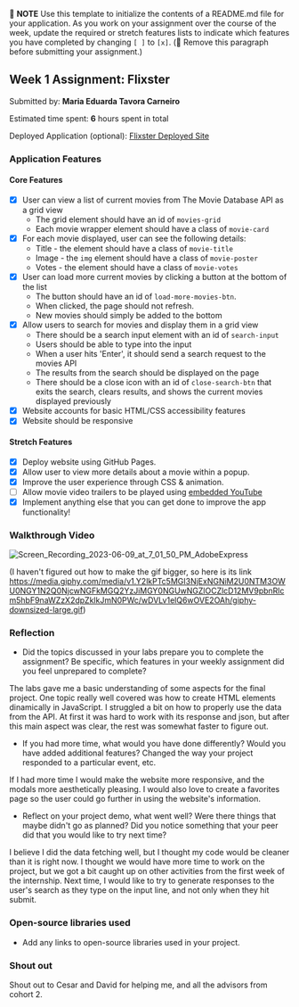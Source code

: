  📝 **NOTE** Use this template to initialize the contents of a README.md file for your application. As you work on your assignment over the course of the week, update the required or stretch features lists to indicate which features you have completed by changing `[ ]` to `[x]`. (🚫 Remove this paragraph before submitting your assignment.)

## Week 1 Assignment: Flixster

Submitted by: **Maria Eduarda Tavora Carneiro**

Estimated time spent: **6** hours spent in total

Deployed Application (optional): [Flixster Deployed Site](https://mariaeduardatc.github.io/site-week1-project1-flixster-starter/)

### Application Features

#### Core Features

- [x] User can view a list of current movies from The Movie Database API as a grid view
  - The grid element should have an id of `movies-grid`
  - Each movie wrapper element should have a class of `movie-card`
- [x] For each movie displayed, user can see the following details:
  - Title - the element should have a class of `movie-title`
  - Image - the `img` element should have a class of `movie-poster`
  - Votes - the element should have a class of `movie-votes`
- [x] User can load more current movies by clicking a button at the bottom of the list
  - The button should have an id of `load-more-movies-btn`.
  - When clicked, the page should not refresh.
  - New movies should simply be added to the bottom
- [x] Allow users to search for movies and display them in a grid view
  - There should be a search input element with an id of `search-input`
  - Users should be able to type into the input
  - When a user hits 'Enter', it should send a search request to the movies API
  - The results from the search should be displayed on the page
  - There should be a close icon with an id of `close-search-btn` that exits the search, clears results, and shows the current movies displayed previously
- [x] Website accounts for basic HTML/CSS accessibility features
- [x] Website should be responsive

#### Stretch Features

- [x] Deploy website using GitHub Pages.
- [x] Allow user to view more details about a movie within a popup.
- [x] Improve the user experience through CSS & animation.
- [ ] Allow movie video trailers to be played using [embedded YouTube](https://support.google.com/youtube/answer/171780?hl=en)
- [x] Implement anything else that you can get done to improve the app functionality!

### Walkthrough Video

![Screen_Recording_2023-06-09_at_7_01_50_PM_AdobeExpress](https://github.com/mariaeduardatc/site-week1-project1-flixster-starter/assets/81043486/ad5e9c3a-34f1-45e0-a25a-a832b93abd5a)

(I haven't figured out how to make the gif bigger, so here is its link https://media.giphy.com/media/v1.Y2lkPTc5MGI3NjExNGNiM2U0NTM3OWU0NGY1N2Q0NjcwNGFkMGQ2YzJiMGY0NGUwNGZlOCZlcD12MV9pbnRlcm5hbF9naWZzX2dpZklkJmN0PWc/wDVLv1elQ6wOVE2OAh/giphy-downsized-large.gif)

### Reflection

- Did the topics discussed in your labs prepare you to complete the assignment? Be specific, which features in your weekly assignment did you feel unprepared to complete?

The labs gave me a basic understanding of some aspects for the final project. One topic really well covered was how to create HTML elements dinamically in JavaScript. I struggled a bit on how to properly use the data from the API. At first it was hard to work with its response and json, but after this main aspect was clear, the rest was somewhat faster to figure out. 

- If you had more time, what would you have done differently? Would you have added additional features? Changed the way your project responded to a particular event, etc.
  
If I had more time I would make the website more responsive, and the modals more aesthetically pleasing. I would also love to create a favorites page so the user could go further in using the website's information.

- Reflect on your project demo, what went well? Were there things that maybe didn't go as planned? Did you notice something that your peer did that you would like to try next time?

I believe I did the data fetching well, but I thought my code would be cleaner than it is right now. I thought we would have more time to work on the project, but we got a bit caught up on other activities from the first week of the internship. Next time, I would like to try to generate responses to the user's search as they type on the input line, and not only when they hit submit.

### Open-source libraries used

- Add any links to open-source libraries used in your project.

### Shout out

Shout out to Cesar and David for helping me, and all the advisors from cohort 2.
